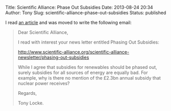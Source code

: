 Title: Scientific Alliance: Phase Out Subsidies
Date: 2013-08-24 20:34
Author: Tony
Slug: scientific-alliance-phase-out-subsidies
Status: published

I read [an article](http://www.scientific-alliance.org/scientific-alliance-newsletter/phasing-out-subsidies) and was moved to write the following email:  

> Dear Scientific Alliance,  
>   
> I read with interest your news letter entitled Phasing Out Subsidies:  
>   
> http://www.scientific-alliance.org/scientific-alliance-newsletter/phasing-out-subsidies  
>   
> While I agree that subsidies for renewables should be phased out, surely subsidies for all sources of energy are equally bad. For example, why is there no mention of the £2.3bn annual subsidy that nuclear power receives?  
>   
> Regards,  
>   
> Tony Locke.

